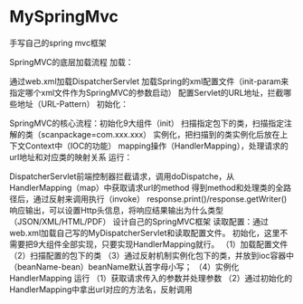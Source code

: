 # MySpringMvc
 手写自己的spring mvc框架


SpringMVC的底层加载流程
加载：

通过web.xml加载DispatcherServlet
加载Spring的xml配置文件（init-param来指定哪个xml文件作为SpringMVC的参数启动）
配置Servlet的URL地址，拦截哪些地址（URL-Pattern）
初始化：

SpringMVC的核心流程：初始化9大组件（init）
扫描指定包下的类，扫描指定注解的类（scanpackage=com.xxx.xxx）
实例化，把扫描到的类实例化后放在上下文Context中（IOC的功能）
mapping操作（HandlerMapping），处理请求的url地址和对应类的映射关系
运行：

DispatcherServlet前端控制器拦截请求，调用doDispatche，从HandlerMapping（map）中获取请求url的method
得到method和处理类的全路径后，通过反射来调用执行（invoke）
response.print()/response.getWriter() 响应输出，可以设置Http头信息，将响应结果输出为什么类型（JSON/XML/HTML/PDF）
设计自己的SpringMVC框架
读取配置：通过web.xml加载自己写的MyDispatcherServlet和读取配置文件。
初始化，这里不需要把9大组件全部实现，只要实现HandlerMapping就行。
（1）加载配置文件
（2）扫描配置的包下的类
（3）通过反射机制实例化包下的类，并放到ioc容器中（beanName-bean）beanName默认首字母小写；
（4）实例化HandlerMapping
运行
（1）获取请求传入的参数并处理参数
（2）通过初始化的HandlerMapping中拿出url对应的方法名，反射调用
